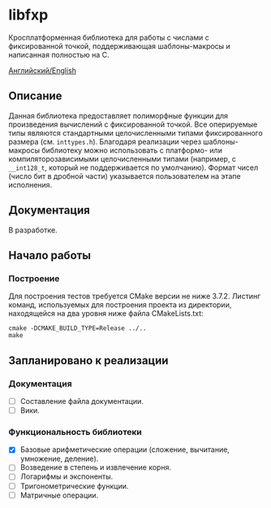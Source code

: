 # libfxp
Кросплатформенная библиотека для работы с числами с фиксированной точкой, поддерживающая шаблоны-макросы и написанная полностью на C.

[Английский/English](./README.md)

## Описание
Данная библиотека предоставляет полиморфные функции для произведения вычислений с фиксированной точкой.
Все оперируемые типы являются стандартными целочисленными типами фиксированного размера (см. `inttypes.h`).
Благодаря реализации через шаблоны-макросы библиотеку можно использовать с платформо- или компиляторозависимыми целочисленными типами
(например, с `__int128_t`, который не поддерживается по умолчанию).
Формат чисел (число бит в дробной части) указывается пользователем на этапе исполнения.

## Документация
В разработке.

## Начало работы
### Построение
Для построения тестов требуется CMake версии не ниже 3.7.2.
Листинг команд, используемых для построения проекта из директории, находящейся на два уровня ниже файла CMakeLists.txt:
```
cmake -DCMAKE_BUILD_TYPE=Release ../..
make
```

## Запланировано к реализации
### Документация
- [ ] Составление файла документации.
- [ ] Вики.

### Функциональность библиотеки
- [x] Базовые арифметические операции (сложение, вычитание, умножение, деление).
- [ ] Возведение в степень и извлечение корня.
- [ ] Логарифмы и экспоненты.
- [ ] Тригонометрические функции.
- [ ] Матричные операции.
